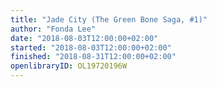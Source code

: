 ```yaml
---
title: "Jade City (The Green Bone Saga, #1)"
author: "Fonda Lee"
date: "2018-08-03T12:00:00+02:00"
started: "2018-08-03T12:00:00+02:00"
finished: "2018-08-31T12:00:00+02:00"
openlibraryID: OL19720196W
---
```

